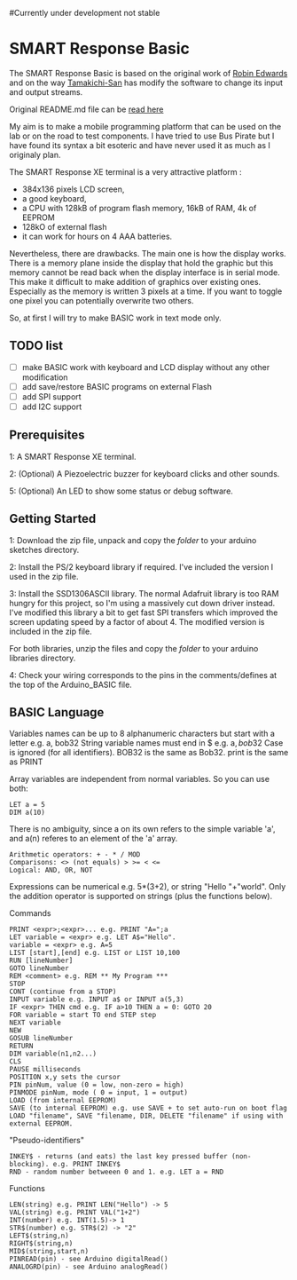 
#Currently under development not stable

SMART Response Basic
=============

The SMART Response Basic is based on the original work of [Robin Edwards](https://github.com/robinhedwards/ArduinoBASIC) and on the way [Tamakichi-San](https://github.com/Tamakichi/ArduinoBASIC) has modify the software to change its input and output streams.

Original README.md file can be [read here](README_original.md)

My aim is to make a mobile programming platform that can be used on the lab or on the road to test components. I have tried to use Bus Pirate but I have found its syntax a bit esoteric and have never used it as much as I originaly plan.

The SMART Response XE terminal is a very attractive platform :
* 384x136 pixels LCD screen,
* a good keyboard,
* a CPU with 128kB of program flash memory, 16kB of RAM, 4k of EEPROM
* 128kO of external flash
* it can work for hours on 4 AAA batteries.

Nevertheless, there are drawbacks. The main one is how the display works. There is a memory plane inside the display that hold the graphic but this memory cannot be read back when the display interface is in serial mode. This make it difficult to make addition of graphics over existing ones. Especially as the memory is written 3 pixels at a time. If you want to toggle one pixel you can potentially overwrite two others.

So, at first I will try to make BASIC work in text mode only.

TODO list
----------
- [ ] make BASIC work with keyboard and LCD display without any other modification
- [ ] add save/restore BASIC programs on external Flash
- [ ] add SPI support
- [ ] add I2C support

Prerequisites
-------------
1: A SMART Response XE terminal.

2: (Optional) A Piezoelectric buzzer for keyboard clicks and other sounds.

5: (Optional) An LED to show some status or debug software.

Getting Started
---------------
1: Download the zip file, unpack and copy the *folder* to your arduino sketches directory.

2: Install the PS/2 keyboard library if required. I've included the version I used in the zip file.

3: Install the SSD1306ASCII library. The normal Adafruit library is too RAM hungry for this project, so I'm using a massively cut down driver instead. I've modified this library a bit to get fast SPI transfers which improved the screen updating speed by a factor of about 4. The modified version is included in the zip file.

For both libraries, unzip the files and copy the *folder* to your arduino libraries directory.

4: Check your wiring corresponds to the pins in the comments/defines at the top of the Arduino_BASIC file.

BASIC Language
--------------
Variables names can be up to 8 alphanumeric characters but start with a letter e.g. a, bob32
String variable names must end in $ e.g. a$, bob32$
Case is ignored (for all identifiers). BOB32 is the same as Bob32. print is the same as PRINT

Array variables are independent from normal variables. So you can use both:
```
LET a = 5
DIM a(10)
```
There is no ambiguity, since a on its own refers to the simple variable 'a', and a(n) referes to an element of the 'a' array.

```
Arithmetic operators: + - * / MOD
Comparisons: <> (not equals) > >= < <=
Logical: AND, OR, NOT
```

Expressions can be numerical e.g. 5*(3+2), or string "Hello "+"world".
Only the addition operator is supported on strings (plus the functions below).

Commands
```
PRINT <expr>;<expr>... e.g. PRINT "A=";a
LET variable = <expr> e.g. LET A$="Hello".
variable = <expr> e.g. A=5
LIST [start],[end] e.g. LIST or LIST 10,100
RUN [lineNumber]
GOTO lineNumber
REM <comment> e.g. REM ** My Program ***
STOP
CONT (continue from a STOP)
INPUT variable e.g. INPUT a$ or INPUT a(5,3)
IF <expr> THEN cmd e.g. IF a>10 THEN a = 0: GOTO 20
FOR variable = start TO end STEP step
NEXT variable
NEW
GOSUB lineNumber
RETURN
DIM variable(n1,n2...)
CLS
PAUSE milliseconds
POSITION x,y sets the cursor
PIN pinNum, value (0 = low, non-zero = high)
PINMODE pinNum, mode ( 0 = input, 1 = output)
LOAD (from internal EEPROM)
SAVE (to internal EEPROM) e.g. use SAVE + to set auto-run on boot flag
LOAD "filename", SAVE "filename, DIR, DELETE "filename" if using with external EEPROM.
```

"Pseudo-identifiers"
```
INKEY$ - returns (and eats) the last key pressed buffer (non-blocking). e.g. PRINT INKEY$
RND - random number betweeen 0 and 1. e.g. LET a = RND
```

Functions
```
LEN(string) e.g. PRINT LEN("Hello") -> 5
VAL(string) e.g. PRINT VAL("1+2")
INT(number) e.g. INT(1.5)-> 1
STR$(number) e.g. STR$(2) -> "2"
LEFT$(string,n)
RIGHT$(string,n)
MID$(string,start,n)
PINREAD(pin) - see Arduino digitalRead()
ANALOGRD(pin) - see Arduino analogRead()
```
